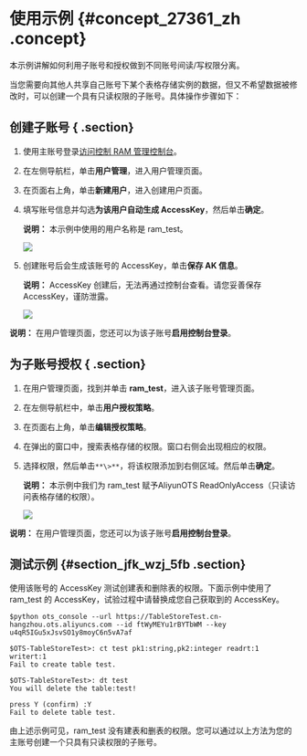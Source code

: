 # 使用示例 {#concept_27361_zh .concept}

本示例讲解如何利用子账号和授权做到不同账号间读/写权限分离。

当您需要向其他人共享自己账号下某个表格存储实例的数据，但又不希望数据被修改时，可以创建一个具有只读权限的子账号。具体操作步骤如下：

## 创建子账号 { .section}

1.  使用主账号登录[访问控制 RAM 管理控制台](https://ram.console.aliyun.com)。
2.  在左侧导航栏，单击**用户管理**，进入用户管理页面。
3.  在页面右上角，单击**新建用户**，进入创建用户页面。
4.  填写账号信息并勾选**为该用户自动生成 AccessKey**，然后单击**确定**。

    **说明：** 本示例中使用的用户名称是 ram\_test。

    ![](http://static-aliyun-doc.oss-cn-hangzhou.aliyuncs.com/assets/img/20299/154227491311795_zh-CN.png)

5.  创建账号后会生成该账号的 AccessKey，单击**保存 AK 信息**。

    **说明：** AccessKey 创建后，无法再通过控制台查看。请您妥善保存 AccessKey，谨防泄露。

    ![](http://static-aliyun-doc.oss-cn-hangzhou.aliyuncs.com/assets/img/20299/154227491311799_zh-CN.png)


**说明：** 在用户管理页面，您还可以为该子账号**启用控制台登录**。

## 为子账号授权 { .section}

1.  在用户管理页面，找到并单击 **ram\_test**，进入该子账号管理页面。
2.  在左侧导航栏中，单击**用户授权策略**。
3.  在页面右上角，单击**编辑授权策略**。
4.  在弹出的窗口中，搜索表格存储的权限。窗口右侧会出现相应的权限。
5.  选择权限，然后单击`**\>**`，将该权限添加到右侧区域。然后单击**确定**。

    **说明：** 本示例中我们为 ram\_test 赋予AliyunOTS ReadOnlyAccess（只读访问表格存储的权限）。

    ![](http://static-aliyun-doc.oss-cn-hangzhou.aliyuncs.com/assets/img/20299/154227491311796_zh-CN.png)


**说明：** 在用户管理页面，您还可以为该子账号**启用控制台登录**。

## 测试示例 {#section_jfk_wzj_5fb .section}

使用该账号的 AccessKey 测试创建表和删除表的权限。下面示例中使用了 ram\_test 的 AccessKey，试验过程中请替换成您自己获取到的 AccessKey。

```
$python ots_console --url https://TableStoreTest.cn-hangzhou.ots.aliyuncs.com --id ftWyMEYu1rBYTbWM --key u4qR5IGu5xJsvSO1y8moyC6n5vA7af

$OTS-TableStoreTest>: ct test pk1:string,pk2:integer readrt:1 writert:1
Fail to create table test.

$OTS-TableStoreTest>: dt test
You will delete the table:test!

press Y (confirm) :Y
Fail to delete table test.

```

由上述示例可见，ram\_test 没有建表和删表的权限。您可以通过以上方法为您的主账号创建一个只具有只读权限的子账号。

